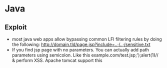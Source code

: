 # Java

## Exploit
   - most java web apps allow bypassing common LFI filtering rules by doing the following: http://domain.tld/page.jsp?include=..;/..;/sensitive.txt
   - If you find jsp page with no parameters. You can actually add path parameters using semicolon. Like this example.com/test.jsp;');alert(1)// & perform XSS. Apache tomcat support this
